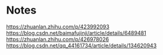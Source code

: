 # Notes
https://zhuanlan.zhihu.com/p/423992093
https://blog.csdn.net/baimafujinji/article/details/6489481
https://zhuanlan.zhihu.com/p/426978026
https://blog.csdn.net/qq_44161734/article/details/134620943